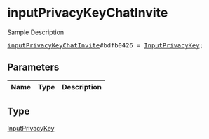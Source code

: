# inputPrivacyKeyChatInvite

Sample Description

<pre>
<a href="../constructor/inputPrivacyKeyChatInvite.md">inputPrivacyKeyChatInvite</a>#bdfb0426 = <a href="../type/InputPrivacyKey.md">InputPrivacyKey</a>;
</pre>

## Parameters

| Name | Type | Description |
|------|:----:|-------------|

## Type

[InputPrivacyKey](../type/InputPrivacyKey.md)
